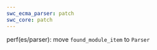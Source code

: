 ```yaml
---
swc_ecma_parser: patch
swc_core: patch
---
```


perf(es/parser): move `found_module_item` to `Parser`
